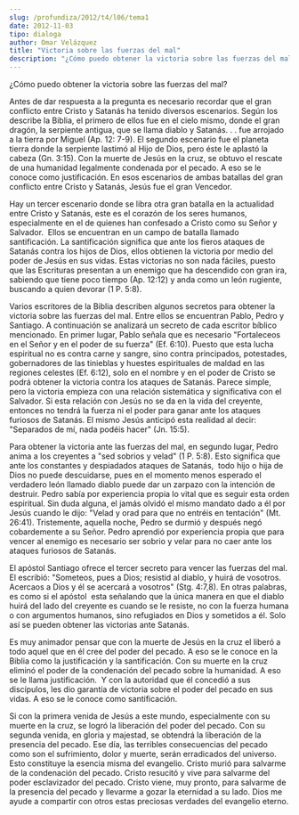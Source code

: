 ```yaml
---
slug: /profundiza/2012/t4/l06/tema1
date: 2012-11-03
tipo: dialoga
author: Omar Velázquez
title: "Victoria sobre las fuerzas del mal"
description: "¿Cómo puedo obtener la victoria sobre las fuerzas del mal? Antes de dar  respuesta a la pregunta es necesario recordar que el gran conflicto entre  Cristo y Satanás ha tenido diversos escenarios. Según los describe la Biblia,  el primero de ellos fue en el cielo mismo, donde e..."
---
```


¿Cómo puedo obtener la victoria sobre las fuerzas del mal?

Antes de dar respuesta a la pregunta es necesario recordar que el gran conflicto entre Cristo y Satanás ha tenido diversos escenarios. Según los describe la Biblia, el primero de ellos fue en el cielo mismo, donde el gran dragón, la serpiente antigua, que se llama diablo y Satanás. . . fue arrojado a la tierra por Miguel (Ap. 12: 7-9). El segundo escenario fue el planeta tierra donde la serpiente lastimó al Hijo de Dios, pero éste le aplastó la cabeza (Gn. 3:15). Con la muerte de Jesús en la cruz, se obtuvo el rescate de una humanidad legalmente condenada por el pecado. A eso se le conoce como justificación. En esos escenarios de ambas batallas del gran conflicto entre Cristo y Satanás, Jesús fue el gran Vencedor.

Hay un tercer escenario donde se libra otra gran batalla en la actualidad entre Cristo y Satanás, este es el corazón de los seres humanos, especialmente en el de quienes han confesado a Cristo como su Señor y Salvador.  Ellos se encuentran en un campo de batalla llamado santificación. La santificación significa que ante los fieros ataques de Satanás contra los hijos de Dios, ellos obtienen la victoria por medio del poder de Jesús en sus vidas. Estas victorias no son nada fáciles, puesto que las Escrituras presentan a un enemigo que ha descendido con gran ira, sabiendo que tiene poco tiempo (Ap. 12:12) y anda como un león rugiente, buscando a quien devorar (1 P. 5:8).

Varios escritores de la Biblia describen algunos secretos para obtener la victoria sobre las fuerzas del mal. Entre ellos se encuentran Pablo, Pedro y Santiago. A continuación se analizará un secreto de cada escritor bíblico mencionado. En primer lugar, Pablo señala que es necesario "Fortaleceos en el Señor y en el poder de su fuerza" (Ef. 6:10). Puesto que esta lucha espiritual no es contra carne y sangre, sino contra principados, potestades, gobernadores de las tinieblas y huestes espirituales de maldad en las regiones celestes (Ef. 6:12), solo en el nombre y en el poder de Cristo se podrá obtener la victoria contra los ataques de Satanás. Parece simple, pero la victoria empieza con una relación sistemática y significativa con el Salvador. Si esta relación con Jesús no se da en la vida del creyente, entonces no tendrá la fuerza ni el poder para ganar ante los ataques furiosos de Satanás. El mismo Jesús anticipó esta realidad al decir: "Separados de mí, nada podéis hacer" (Jn. 15:5).

Para obtener la victoria ante las fuerzas del mal, en segundo lugar, Pedro anima a los creyentes a "sed sobrios y velad" (1 P. 5:8). Esto significa que ante los constantes y despiadados ataques de Satanás,  todo hijo o hija de Dios no puede descuidarse, pues en el momento menos esperado el verdadero león llamado diablo puede dar un zarpazo con la intención de destruir. Pedro sabía por experiencia propia lo vital que es seguir esta orden espiritual. Sin duda alguna, el jamás olvidó el mismo mandato dado a él por Jesús cuando le dijo: "Velad y orad para que no entréis en tentación" (Mt. 26:41). Tristemente, aquella noche, Pedro se durmió y después negó cobardemente a su Señor. Pedro aprendió por experiencia propia que para vencer al enemigo es necesario ser sobrio y velar para no caer ante los ataques furiosos de Satanás.

El apóstol Santiago ofrece el tercer secreto para vencer las fuerzas del mal. El escribió: "Someteos, pues a Dios; resistid al diablo, y huirá de vosotros. Acercaos a Dios y él se acercará a vosotros" (Stg. 4:7,8). En otras palabras, es como si el apóstol  esta señalando que la única manera en que el diablo huirá del lado del creyente es cuando se le resiste, no con la fuerza humana o con argumentos humanos, sino refugiados en Dios y sometidos a él. Solo así se pueden obtener las victorias ante Satanás.

Es muy animador pensar que con la muerte de Jesús en la cruz el liberó a todo aquel que en él cree del poder del pecado. A eso se le conoce en la Biblia como la justificación y la santificación. Con su muerte en la cruz eliminó el poder de la condenación del pecado sobre la humanidad. A eso se le llama justificación.  Y con la autoridad que él concedió a sus discípulos, les dio garantía de victoria sobre el poder del pecado en sus vidas. A eso se le conoce como santificación.

Si con la primera venida de Jesús a este mundo, especialmente con su muerte en la cruz, se logró la liberación del poder del pecado. Con su segunda venida, en gloria y majestad, se obtendrá la liberación de la presencia del pecado. Ese día, las terribles consecuencias del pecado como son el sufrimiento, dolor y muerte, serán erradicados del universo. Esto constituye la esencia misma del evangelio. Cristo murió para salvarme de la condenación del pecado. Cristo resucitó y vive para salvarme del poder esclavizador del pecado. Cristo viene, muy pronto, para salvarme de la presencia del pecado y llevarme a gozar la eternidad a su lado. Dios me ayude a compartir con otros estas preciosas verdades del evangelio eterno.
